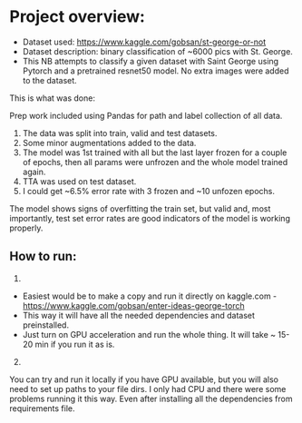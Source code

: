 # Project overview:

- Dataset used: https://www.kaggle.com/gobsan/st-george-or-not
- Dataset description: binary classification of ~6000 pics with St. George.
- This NB attempts to classify a given dataset with Saint George using Pytorch and a pretrained resnet50 model. No extra images were added to the dataset.

This is what was done:

Prep work included using Pandas for path and label collection of all data.
1. The data was split into train, valid and test datasets.
2. Some minor augmentations added to the data.
3. The model was 1st trained with all but the last layer frozen for a couple of epochs, then all params were unfrozen and the whole model trained again.
4. TTA was used on test dataset.
5. I could get ~6.5% error rate with 3 frozen and ~10 unfozen epochs.

The model shows signs of overfitting the train set, but valid and, most importantly, test set error rates are good indicators of the model is working properly.

## How to run:

1.
- Easiest would be to make a copy and run it directly on kaggle.com - https://www.kaggle.com/gobsan/enter-ideas-george-torch
- This way it will have all the needed dependencies and dataset preinstalled.
- Just turn on GPU acceleration and run the whole thing. It will take ~ 15-20 min if you run it as is.

2.
You can try and run it locally if you have GPU available, but you will also need to set up paths to your file dirs. I only had CPU and there were some problems running it this way. Even after installing all the dependencies from requirements file.
